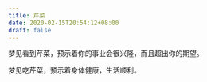 ```yaml
---
title: 芹菜
date: 2020-02-15T20:54:12+08:00
draft: false
---
```


梦见看到芹菜，预示着你的事业会很兴隆，而且超出你的期望。


梦见吃芹菜，预示着身体健康，生活顺利。
